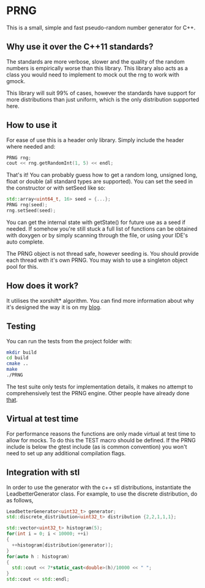 # PRNG
This is a small, simple and fast pseudo-random number generator for C++.

## Why use it over the C++11 standards?
The standards are more verbose, slower and the quality of the random numbers is empirically worse than this library. This library also acts as a class you would need to implement to mock out the rng to work with gmock.

This library will suit 99% of cases, however the standards have support for more distributions than just uniform, which is the only distribution supported here.

## How to use it
For ease of use this is a header only library. Simply include the header where needed and:

``` cpp
PRNG rng;
cout << rng.getRandomInt(1, 5) << endl;
```

That's it! You can probably guess how to get a random long, unsigned long, float or double (all standard types are supported). You can set the seed in the constructor or with setSeed like so:

``` cpp
std::array<uint64_t, 16> seed = {...};
PRNG rng(seed);
rng.setSeed(seed);
```

You can get the internal state with getState() for future use as a seed if needed. If somehow you're still stuck a full list of functions can be obtained with doxygen or by simply scanning through the file, or using your IDE's auto complete.

The PRNG object is not thread safe, however seeding is. You should provide each thread with it's own PRNG. You may wish to use a singleton object pool for this. 

## How does it work?
It utilises the xorshift\* algorithm. You can find more information about why it's designed the way it is on my [blog](http://www.mleadbetter.com).

## Testing
You can run the tests from the project folder with:

``` bash
mkdir build
cd build
cmake ..
make
./PRNG
```

The test suite only tests for implementation details, it makes no attempt to comprehensively test the PRNG engine. Other people have already done [that](http://xorshift.di.unimi.it/).

## Virtual at test time
For performance reasons the functions are only made virtual at test time to allow for mocks. To do this the TEST macro should be defined. If the PRNG include is below the gtest include (as is common convention) you won't need to set up any additional compilation flags.

## Integration with stl
In order to use the generator with the c++ stl distributions, instantiate the LeadbetterGenerator class. For example, to use the discrete distribution, do as follows,
``` cpp
LeadbetterGenerator<uint32_t> generator;
std::discrete_distribution<uint32_t> distribution {2,2,1,1,1};

std::vector<uint32_t> histogram(5);
for(int i = 0; i < 10000; ++i)
{
  ++histogram[distribution(generator)];
}
for(auto h : histogram)
{
  std::cout << 7*static_cast<double>(h)/10000 << " ";
}
std::cout << std::endl;
```
